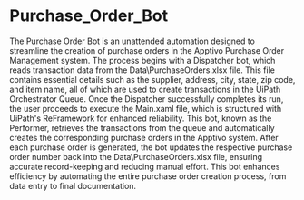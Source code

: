# Purchase_Order_Bot
The Purchase Order Bot is an unattended automation designed to streamline the creation of purchase orders in the Apptivo Purchase Order Management system. The process begins with a Dispatcher bot, which reads transaction data from the Data\PurchaseOrders.xlsx file. This file contains essential details such as the supplier, address, city, state, zip code, and item name, all of which are used to create transactions in the UiPath Orchestrator Queue. Once the Dispatcher successfully completes its run, the user proceeds to execute the Main.xaml file, which is structured with UiPath's ReFramework for enhanced reliability. This bot, known as the Performer, retrieves the transactions from the queue and automatically creates the corresponding purchase orders in the Apptivo system. After each purchase order is generated, the bot updates the respective purchase order number back into the Data\PurchaseOrders.xlsx file, ensuring accurate record-keeping and reducing manual effort. This bot enhances efficiency by automating the entire purchase order creation process, from data entry to final documentation.
